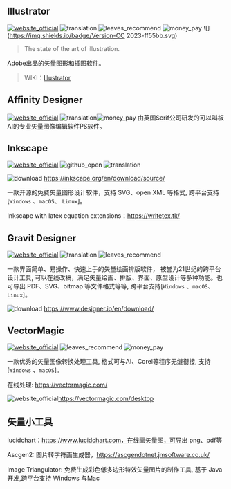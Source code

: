 ## Illustrator
[![website_official](https://gitbook07.oss-cn-hangzhou.aliyuncs.com/website_official.svg)](https://www.adobe.com/products/illustrator.html) ![translation](https://gitbook07.oss-cn-hangzhou.aliyuncs.com/translation.svg) ![leaves_recommend](https://gitbook07.oss-cn-hangzhou.aliyuncs.com/leaves_rec.svg) ![money_pay](https://gitbook07.oss-cn-hangzhou.aliyuncs.com/money_pay.svg) ![](https://img.shields.io/badge/Version-CC 2023-ff55bb.svg)

> The state of the art of illustration.

Adobe出品的矢量图形和插图软件。

> WIKI：[Illustrator](https://en.wikipedia.org/wiki/Adobe_Illustrator)

## Affinity Designer
[![website_official](https://gitbook07.oss-cn-hangzhou.aliyuncs.com/website_official.svg)](https://affinity.serif.com/en-gb/designer/)   ![translation](https://gitbook07.oss-cn-hangzhou.aliyuncs.com/translation.svg)![money_pay](https://gitbook07.oss-cn-hangzhou.aliyuncs.com/money_pay.svg)
由英国Serif公司研发的可以叫板AI的专业矢量图像编辑软件PS软件。

## Inkscape
[![website_official](https://gitbook07.oss-cn-hangzhou.aliyuncs.com/website_official.svg)](https://inkscape.org/en/)  ![github_open](https://gitbook07.oss-cn-hangzhou.aliyuncs.com/github_open.svg) ![translation](https://gitbook07.oss-cn-hangzhou.aliyuncs.com/translation.svg)

![download](https://gitbook07.oss-cn-hangzhou.aliyuncs.com/download.svg) https://inkscape.org/en/download/source/

一款开源的免费矢量图形设计软件，支持 SVG、open XML 等格式, 跨平台支持[`Windows` 、`macOS`、 `Linux`]。

Inkscape with latex equation extensions：https://writetex.tk/

## Gravit Designer
[![website_official](https://gitbook07.oss-cn-hangzhou.aliyuncs.com/website_official.svg)](https://www.designer.io/) ![translation](https://gitbook07.oss-cn-hangzhou.aliyuncs.com/translation.svg) ![leaves_recommend](https://gitbook07.oss-cn-hangzhou.aliyuncs.com/leaves_rec.svg) 

一款界面简单、易操作、快速上手的矢量绘画排版软件， 被誉为21世纪的跨平台设计工具, 可以在线改稿，满足矢量绘画、排版、界面、原型设计等多种功能。也可导出 PDF、SVG、bitmap 等文件格式等等, 跨平台支持[`Windows` 、`macOS`、 `Linux`]。

![download](https://gitbook07.oss-cn-hangzhou.aliyuncs.com/download.svg) https://www.designer.io/en/download/

## VectorMagic

[![website_official](https://gitbook07.oss-cn-hangzhou.aliyuncs.com/website_official.svg)](https://vectormagic.com/)  ![leaves_recommend](https://gitbook07.oss-cn-hangzhou.aliyuncs.com/leaves_rec.svg) ![money_pay](https://gitbook07.oss-cn-hangzhou.aliyuncs.com/money_pay.svg)

 一款优秀的矢量图像转换处理工具, 格式可与AI、Corel等程序无缝衔接, 支持[`Windows` 、`macOS`]。

在线处理: https://vectormagic.com/

![website_official](https://gitbook07.oss-cn-hangzhou.aliyuncs.com/download.svg)https://vectormagic.com/desktop

## 矢量小工具

lucidchart：https://www.lucidchart.com，在线画矢量图，可导出 png、pdf等

Ascgen2: 图片转字符画生成器，https://ascgendotnet.jmsoftware.co.uk/

Image Triangulator: 免费生成彩色低多边形特效矢量图片的制作工具, 基于 Java 开发,跨平台支持 Windows 与Mac



